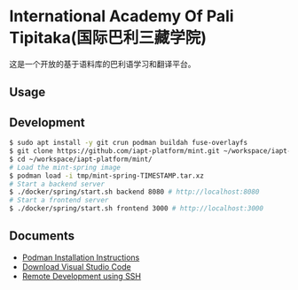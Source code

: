 # International Academy Of Pali Tipitaka(国际巴利三藏学院)

这是一个开放的基于语料库的巴利语学习和翻译平台。

## Usage

## Development

```bash
$ sudo apt install -y git crun podman buildah fuse-overlayfs
$ git clone https://github.com/iapt-platform/mint.git ~/workspace/iapt-platform/mint
$ cd ~/workspace/iapt-platform/mint/
# Load the mint-spring image
$ podman load -i tmp/mint-spring-TIMESTAMP.tar.xz
# Start a backend server
$ ./docker/spring/start.sh backend 8080 # http://localhost:8080
# Start a frontend server
$ ./docker/spring/start.sh frontend 3000 # http://localhost:3000
```

## Documents

- [Podman Installation Instructions](https://podman.io/docs/installation)
- [Download Visual Studio Code](https://code.visualstudio.com/download)
- [Remote Development using SSH](https://code.visualstudio.com/docs/remote/ssh)
